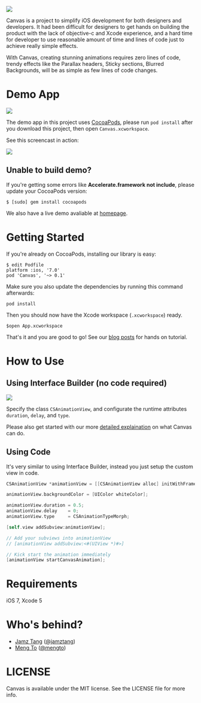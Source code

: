 ![](http://f.cl.ly/items/3435000d3G1E3t3m0J0X/canvas.png)


Canvas is a project to simplify iOS development for both designers and developers.
It had been difficult for designers to get hands on building the product with the lack of objective-c and Xcode experience, and a hard time for developer to use reasonable amount of time and lines of code just to achieve really simple effects.

With Canvas, creating stunning animations requires zero lines of code, trendy effects like the Parallax headers, Sticky sections, Blurred Backgrounds, will be as simple as few lines of code changes.

Demo App
========

![](http://f.cl.ly/items/350X372e2i1x2y2A1h0K/canvas-animation.gif)

The demo app in this project uses [CocoaPods][], please run `pod install` after you download this project, then open `Canvas.xcworkspace`. 

See this screencast in action:

![](http://f.cl.ly/items/1s2Z3C0j0g1V2S0R0I2L/running-demo.gif)

Unable to build demo?
-----

If you're getting some errors like **Accelerate.framework not include**, please update your CocoaPods version:

    $ [sudo] gem install cocoapods


We also have a live demo avaliable at [homepage][].



Getting Started
===============

If you're already on CocoaPods, installing our library is easy:

    $ edit Podfile
    platform :ios, '7.0'
    pod 'Canvas', '~> 0.1'

Make sure you also update the dependencies by running this command afterwards:

    pod install

Then you should now have the Xcode workspace (`.xcworkspace`) ready.

    $open App.xcworkspace
    
That's it and you are good to go! See our [blog posts][homepage] for hands on tutorial.


How to Use
==========

Using Interface Builder (no code required)
----

![](http://f.cl.ly/items/0q0H031a023Y243k3F1O/img-animation@2x.png)

Specify the class `CSAnimationView`, and configurate the runtime attributes `duration`, `delay`, and `type`.

Please also get started with our more [detailed explaination][tutorial] on what Canvas can do.

Using Code
----------

It's very similar to using Interface Builder, instead you just setup the custom view in code.

```objective-c
CSAnimationView *animationView = [[CSAnimationView alloc] initWithFrame:CGRectMake(0, 0, 100, 100)];

animationView.backgroundColor = [UIColor whiteColor];

animationView.duration = 0.5;
animationView.delay    = 0;
animationView.type     = CSAnimationTypeMorph;

[self.view addSubview:animationView];

// Add your subviews into animationView
// [animationView addSubview:<#(UIView *)#>]

// Kick start the animation immediately
[animationView startCanvasAnimation];
```

Requirements
============

iOS 7, Xcode 5


Who's behind?
=============

- [Jamz Tang][] ([@jamztang][])
- [Meng To][] ([@mengto][])



LICENSE
=======

Canvas is available under the MIT license. See the LICENSE file for more info.


[homepage]:http://canvaspod.io
[CocoaPods]:http://cocoapods.org
[Jamz Tang]:http://github.com/jamztang
[Meng To]:http://mengto.com
[@jamztang]:http://twitter.com/@jamztang
[@mengto]:http://twitter.com/@mengto
[tutorial]:https://medium.com/p/20c82a904164
[#9]:https://github.com/CanvasPod/Canvas/issues/9

